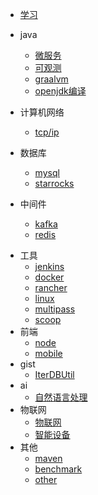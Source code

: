 * [学习](docs/project.md)

* java
  * [微服务](docs/微服务.md)
  * [可观测](docs/可观测/可观测.md)
  * [graalvm](docs/graalvm.md)
  * [openjdk编译](docs/openjdk/openjdk_index.md)

* 计算机网络
    * [tcp/ip](docs/网络/tcp_ip.md)

* 数据库
    * [mysql](docs/mysql.md)
    * [starrocks](docs/starrocks.md)
* 中间件
    * [kafka](docs/kafka.md)
    * [redis](docs/redis.md)

[//]: # (  * [zookeeper]&#40;docs/zookeeper.md&#41;)

* 工具
    * [jenkins](docs/jenkins.md)
    * [docker](docs/docker.md)
    * [rancher](docs/rancher.md)
    * [linux](docs/linux.md)
    * [multipass](docs/multipass/multipass.md)
    * [scoop](docs/scoop/scoop.md)
* 前端
    * [node](docs/前端/node.md)
    * [mobile](docs/前端/移动端.md)
* gist
    * [IterDBUtil](docs/gist/iterdb.md)
* ai
    * [自然语言处理](docs/ai/自然语言识别/自然语言识别.md)
* 物联网
    * [物联网](docs/物联网/物联网.md)
    * [智能设备](docs/物联网/智能设备.md)
* 其他
    * [maven](docs/maven.md)
    * [benchmark](docs/benchmark.md)
    * [other](docs/other.md)
